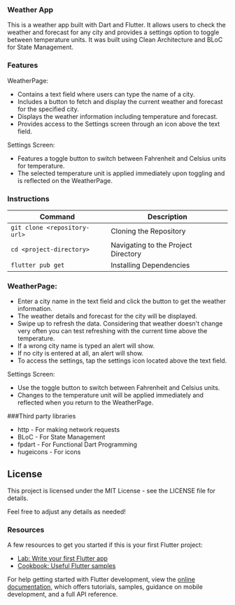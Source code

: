 ### Weather App
This is a weather app built with Dart and Flutter. It allows users to check the weather and forecast for any city and provides a settings option to toggle between temperature units.
It was built using Clean Architecture and BLoC for State Management.

### Features

WeatherPage:

* Contains a text field where users can type the name of a city.
* Includes a button to fetch and display the current weather and forecast for the specified city.
* Displays the weather information including temperature and forecast.
* Provides access to the Settings screen through an icon above the text field.
  
Settings Screen:

* Features a toggle button to switch between Fahrenheit and Celsius units for temperature.
* The selected temperature unit is applied immediately upon toggling and is reflected on the WeatherPage.

### Instructions

| Command | Description |
| --- | --- |
| `git clone <repository-url>` | Cloning the Repository |
| `cd <project-directory>` | Navigating to the Project Directory |
| `flutter pub get` | Installing Dependencies |

### WeatherPage:

* Enter a city name in the text field and click the button to get the weather information.
* The weather details and forecast for the city will be displayed.
* Swipe up to refresh the data. Considering that weather doesn't change very often you can test refreshing with the current time above the temperature.
* If a wrong city name is typed an alert will show.
* If no city is entered at all, an alert will show.
* To access the settings, tap the settings icon located above the text field.
  
Settings Screen:

* Use the toggle button to switch between Fahrenheit and Celsius units.
* Changes to the temperature unit will be applied immediately and reflected when you return to the WeatherPage.

###Third party libraries

* http - For making network requests
* BLoC - For State Management
* fpdart - For Functional Dart Programming
* hugeicons - For icons


## License
This project is licensed under the MIT License - see the LICENSE file for details.

Feel free to adjust any details as needed!

### Resources
A few resources to get you started if this is your first Flutter project:

- [Lab: Write your first Flutter app](https://docs.flutter.dev/get-started/codelab)
- [Cookbook: Useful Flutter samples](https://docs.flutter.dev/cookbook)

For help getting started with Flutter development, view the
[online documentation](https://docs.flutter.dev/), which offers tutorials,
samples, guidance on mobile development, and a full API reference.

